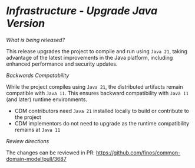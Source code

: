 # _Infrastructure - Upgrade Java Version_

_What is being released?_

This release upgrades the project to compile and run using `Java 21`, taking advantage of the latest improvements in the Java platform, including enhanced performance and security updates.

_Backwards Compatability_

While the project compiles using `Java 21`, the distributed artifacts remain compatible with `Java 11`. This ensures backward compatibility with `Java 11` (and later) runtime environments.  

- CDM contributors need `Java 21` installed locally to build or contribute to the project
- CDM implementors do not need to upgrade as the runtime compatibility remains at `Java 11`

_Review directions_

The changes can be reviewed in PR: https://github.com/finos/common-domain-model/pull/3687
